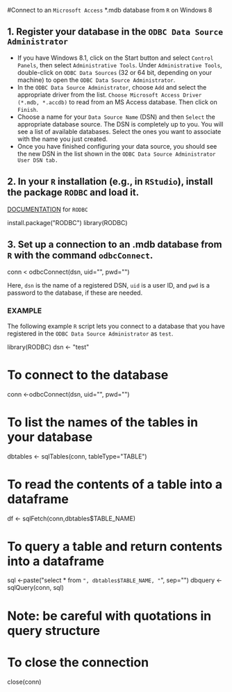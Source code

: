 #Connect to an `Microsoft Access` *.mdb database from `R` on Windows 8

## 1. Register your database in the `ODBC Data Source Administrator`

- If you have Windows 8.1, click on the Start button and select `Control Panels`, then select `Administrative Tools`. Under `Administrative Tools`, double-click on `ODBC Data Sources` (32 or 64 bit, depending on your machine) to open the `ODBC Data Source Administrator`.
- In the `ODBC Data Source Administrator`, choose `Add` and select the appropriate driver from the list. `Choose Microsoft Access Driver (*.mdb, *.accdb)` to read from an MS Access database. Then click on `Finish`.
- Choose a name for your `Data Source Name` (DSN) and then `Select` the appropriate database source. The DSN is completely up to you. You will see a list of available databases. Select the ones you want to associate with the name you just created.
- Once you have finished configuring your data source, you should see the new DSN in the list shown in the `ODBC Data Source Administrator User DSN tab.`

## 2. In your `R` installation (e.g., in `RStudio`), install the package `RODBC` and load it.

[DOCUMENTATION](http://cran.r-project.org/web/packages/RODBC/RODBC.pdf) for `RODBC`

install.package("RODBC")
library(RODBC)

## 3. Set up a connection to an .mdb database from `R` with the command `odbcConnect`.

conn < odbcConnect(dsn, uid="", pwd="")

Here, `dsn` is the name of a registered DSN, `uid` is a user ID, and `pwd` is a password to the database, if these are needed.

### EXAMPLE

The following example `R` script lets you connect to a database that you have registered in the `ODBC Data Source Administrator` as `test`.

library(RODBC)
dsn <- "test"

# To connect to the database
conn <-odbcConnect(dsn, uid="", pwd="")

# To list the names of the tables in your database
dbtables <- sqlTables(conn, tableType="TABLE")

# To read the contents of a table into a dataframe
df <- sqlFetch(conn,dbtables$TABLE_NAME)

# To query a table and return contents into a dataframe
sql <-paste("select * from `", dbtables$TABLE_NAME, "`", sep="")
dbquery <- sqlQuery(conn, sql)
# Note: be careful with quotations in query structure

# To close the connection
close(conn)
